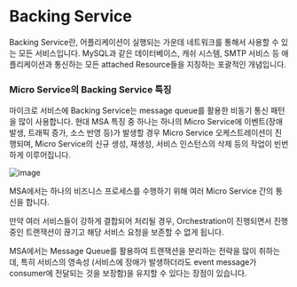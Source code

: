 # Backing Service

Backing Service란, 어플리케이션이 실행되는 가운데 네트워크를 통해서 사용할 수 있는 모든 서비스입니다. MySQL과 같은 데이터베이스, 캐쉬 시스템, SMTP 서비스 등 애플리케이션과 통신하는 모든 attached Resource들을 지칭하는 포괄적인 개념입니다. 

### Micro Service의 Backing Service 특징

마이크로 서비스에 Backing Service는 message queue를 활용한 비동기 통신 패턴을 많이 사용합니다. 현대 MSA 특징 중 하나는 하나의 Micro Service에 이벤트(장애 발생, 트래픽 증가, 소스 반영 등)가 발생할 경우 Micro Service 오케스트레이션이 진행되며, Micro Service의 신규 생성, 재생성, 서비스 인스턴스의 삭제 등의 작업이 빈번하게 이루어집니다. 

![image](https://user-images.githubusercontent.com/74949294/158789526-d6dc21ce-d503-43ed-98f3-f8f1bf713668.png)


MSA에서는 하나의 비즈니스 프로세스를 수행하기 위해 여러 Micro Service 간의 통신을 합니다. 

만약 여러 서비스들이 강하게 결합되어 처리될 경우, Orchestration이 진행되면서 진행 중인 트랜잭션이 끊기고 해당 서비스 요청을 보존할 수 없게 됩니다. 

MSA에서는 Message Queue를 활용하여 트랜잭션을 분리하는 전략을 많이 취하는데, 특히 서비스의 영속성 (서비스에 장애가 발생하더라도 event message가 consumer에 전달되는 것을 보장함)을 유지할 수 있다는 장점이 있습니다.
